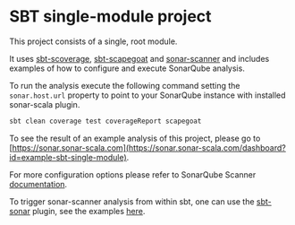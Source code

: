 SBT single-module project
===

This project consists of a single, root module.

It uses [sbt-scoverage](https://github.com/scoverage/sbt-scoverage), [sbt-scapegoat](https://github.com/sksamuel/sbt-scapegoat) and [sonar-scanner](https://docs.sonarqube.org/display/SCAN/Analyzing+with+SonarQube+Scanner) and includes examples of how to configure and execute SonarQube analysis.

To run the analysis execute the following command setting the `sonar.host.url` property to point to your SonarQube instance with installed sonar-scala plugin.

```bash
sbt clean coverage test coverageReport scapegoat
```

To see the result of an example analysis of this project, please go to [https://sonar.sonar-scala.com](https://sonar.sonar-scala.com/dashboard?id=example-sbt-single-module).

For more configuration options please refer to SonarQube Scanner [documentation](https://docs.sonarqube.org/display/SCAN/Analyzing+with+SonarQube+Scanner).

To trigger sonar-scanner analysis from within sbt, one can use the [sbt-sonar](https://github.com/mwz/sbt-sonar) plugin, see the examples [here](https://github.com/mwz/sbt-sonar/tree/master/src/sbt-test/sbt-sonar).
